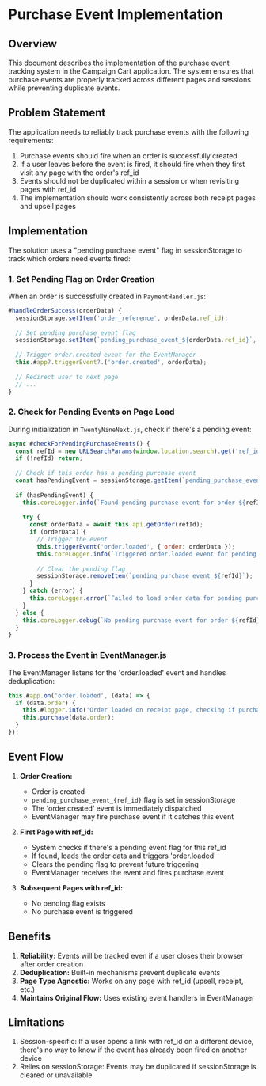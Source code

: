 # Purchase Event Implementation

## Overview

This document describes the implementation of the purchase event tracking system in the Campaign Cart application. The system ensures that purchase events are properly tracked across different pages and sessions while preventing duplicate events.

## Problem Statement

The application needs to reliably track purchase events with the following requirements:

1. Purchase events should fire when an order is successfully created
2. If a user leaves before the event is fired, it should fire when they first visit any page with the order's ref_id
3. Events should not be duplicated within a session or when revisiting pages with ref_id
4. The implementation should work consistently across both receipt pages and upsell pages

## Implementation

The solution uses a "pending purchase event" flag in sessionStorage to track which orders need events fired:

### 1. Set Pending Flag on Order Creation

When an order is successfully created in `PaymentHandler.js`:

```javascript
#handleOrderSuccess(orderData) {
  sessionStorage.setItem('order_reference', orderData.ref_id);
  
  // Set pending purchase event flag
  sessionStorage.setItem(`pending_purchase_event_${orderData.ref_id}`, 'true');
  
  // Trigger order.created event for the EventManager
  this.#app?.triggerEvent?.('order.created', orderData);
  
  // Redirect user to next page
  // ...
}
```

### 2. Check for Pending Events on Page Load

During initialization in `TwentyNineNext.js`, check if there's a pending event:

```javascript
async #checkForPendingPurchaseEvents() {
  const refId = new URLSearchParams(window.location.search).get('ref_id');
  if (!refId) return;
  
  // Check if this order has a pending purchase event
  const hasPendingEvent = sessionStorage.getItem(`pending_purchase_event_${refId}`) === 'true';
  
  if (hasPendingEvent) {
    this.coreLogger.info(`Found pending purchase event for order ${refId}`);
    
    try {
      const orderData = await this.api.getOrder(refId);
      if (orderData) {
        // Trigger the event
        this.triggerEvent('order.loaded', { order: orderData });
        this.coreLogger.info(`Triggered order.loaded event for pending purchase ${refId}`);
        
        // Clear the pending flag
        sessionStorage.removeItem(`pending_purchase_event_${refId}`);
      }
    } catch (error) {
      this.coreLogger.error(`Failed to load order data for pending purchase ${refId}:`, error);
    }
  } else {
    this.coreLogger.debug(`No pending purchase event for order ${refId}`);
  }
}
```

### 3. Process the Event in EventManager.js

The EventManager listens for the 'order.loaded' event and handles deduplication:

```javascript
this.#app.on('order.loaded', (data) => {
  if (data.order) {
    this.#logger.info('Order loaded on receipt page, checking if purchase event needed');
    this.purchase(data.order);
  }
});
```

## Event Flow

1. **Order Creation:**
   - Order is created
   - `pending_purchase_event_{ref_id}` flag is set in sessionStorage
   - The 'order.created' event is immediately dispatched
   - EventManager may fire purchase event if it catches this event

2. **First Page with ref_id:**
   - System checks if there's a pending event flag for this ref_id
   - If found, loads the order data and triggers 'order.loaded'
   - Clears the pending flag to prevent future triggering
   - EventManager receives the event and fires purchase event

3. **Subsequent Pages with ref_id:**
   - No pending flag exists
   - No purchase event is triggered

## Benefits

1. **Reliability:** Events will be tracked even if a user closes their browser after order creation
2. **Deduplication:** Built-in mechanisms prevent duplicate events
3. **Page Type Agnostic:** Works on any page with ref_id (upsell, receipt, etc.)
4. **Maintains Original Flow:** Uses existing event handlers in EventManager

## Limitations

1. Session-specific: If a user opens a link with ref_id on a different device, there's no way to know if the event has already been fired on another device
2. Relies on sessionStorage: Events may be duplicated if sessionStorage is cleared or unavailable 